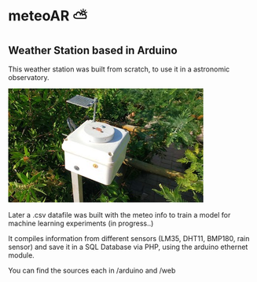 # meteoAR :partly_sunny:

## Weather Station based in Arduino

This weather station was built from scratch, to use it in a astronomic observatory.

![alt text](https://raw.githubusercontent.com/caparrosmatias/meteo/master/images/foto_exterior_less.jpg)

Later a .csv datafile was built with the meteo info to train a model for machine learning experiments (in progress..)

It compiles information from different sensors (LM35, DHT11, BMP180, rain sensor) and save it in a SQL Database via PHP, using the arduino ethernet module.

You can find the sources each in /arduino and /web 

